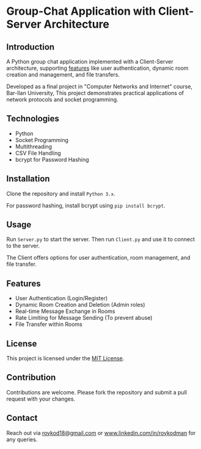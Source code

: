 # Group-Chat Application with Client-Server Architecture

## Introduction
A Python group chat application implemented with a Client-Server architecture, supporting [features](#features) like user authentication, dynamic room creation and management, and file transfers.

Developed as a final project in "Computer Networks and Internet" course, Bar-Ilan University,
This project demonstrates practical applications of network protocols and socket programming.

## Technologies
- Python
- Socket Programming
- Multithreading
- CSV File Handling
- bcrypt for Password Hashing

## Installation
Clone the repository and install `Python 3.x`. 

For password hashing, install bcrypt using `pip install bcrypt`.

## Usage
Run `Server.py` to start the server. Then run `Client.py` and use it to connect to the server. 

The Client offers options for user authentication, room management, and file transfer.

## Features
- User Authentication (Login/Register)
- Dynamic Room Creation and Deletion (Admin roles)
- Real-time Message Exchange in Rooms
- Rate Limiting for Message Sending (To prevent abuse)
- File Transfer within Rooms

## License
This project is licensed under the [MIT License](LICENSE).

## Contribution
Contributions are welcome. Please fork the repository and submit a pull request with your changes.

## Contact
Reach out via roykod18@gmail.com or www.linkedin.com/in/roykodman for any queries.

